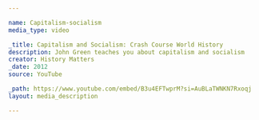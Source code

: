 ```yaml
---

name: Capitalism-socialism
media_type: video

_title: Capitalism and Socialism: Crash Course World History
description: John Green teaches you about capitalism and socialism
creator: History Matters
_date: 2012
source: YouTube

_path: https://www.youtube.com/embed/B3u4EFTwprM?si=AuBLaTWNKN7Rxoqj
layout: media_description

---
```

